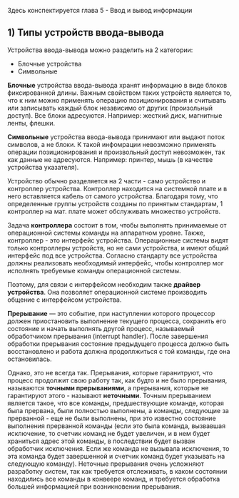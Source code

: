 Здесь конспектируется глава 5 - Ввод и вывод информации

## 1) Типы устройств ввода-вывода
Устройства ввода-вывода можно разделить на 2 категории:
 - Блочные устройства
 - Символьные

**Блочные** устройства ввода-вывода хранят информацию в виде блоков фиксированной длины. Важным свойством таких устройств является то, что к ним можно применять операцию позиционирования и считывать или записывать каждый блок независимо от других (произольный доступ). Все блоки адресуются. Например: жесткий диск, магнитные ленты, флешки.

**Символьные** устройства ввода-вывода принимают или выдают поток символов, а не блоки. К такой инфомрации невозможно применять операции позиционирования и произвольный доступ невозможен, так как данные не адресуются. Например: принтер, мышь (в качестве устройства указателя).

Устройство обычно разделяется на 2 части -  само устройство и контроллер устройства. Контроллер находится на системной плате и в него вставляется кабель от самого устройства. Благодаря тому, что определенные группы устройств созданы по принятым стандартам, 1 контроллер на мат. плате может обслуживать множество устройств.

Задача **контроллера** состоит в том, чтобы выполнять принимаемые от операционной системы команды на аппаратном уровне. Также, контроллер - это интерфейс устройства. Операционные системы видят только контроллеры устройств, но не сами устройства, и имеют общий интерфейс под все устройства. Согласно стандарту все устройства должны реализовать необходимый интерфейс, чтобы контроллер мог исполнять требуемые команды операционной системы.

Поэтому, для связи с интерфейсом необходим также **драйвер устройства**. Она позволяет операционной системе производить общение с интерфейсом устройства.

**Прерывание** — это событие, при наступлении которого процессор должен приостановить выполнение текущего процесса, сохранить его состояние и начать выполнять другой процесс, называемый обработчиком прерывания (interrupt handler). После завершения обработки прерывания состояние предыдущего процесса должно быть восстановлено и работа должна продоллжиться с той команды, где она остановилась.

Однако, это не всегда так. Прерывания, которые гаранитруют, что процесс продолжит свою работу так, как будто и не было прерывания, называются **точными прерываниями**, а прерывания, которые не гарантируют этого - называют **неточными**. 
Точным прерыванием является такое, что все команды, предшествующие команде, которая была прервана, были полностью выполнены, а команды, следующие за прерванной - еще не были выполнены, при это известно состояние выполнения прерванной команды (если это была команда, вызвавшая исключение, то счетчик команд не будет увеличен, и в нем будет храниться адрес этой команды, в последствии будет вызван обработчик исключения. Если же команда не вызывала исключения, то эта команда будет завершенной и счетчик команд будет указывать на следующую команду).
Неточные прерывания очень усложняют разработку систем, так как требуется отслеживать, в каком состоянии находились все команды в конвеере команд, и требуется обработка большей информацией при возникновении прерывания. 
